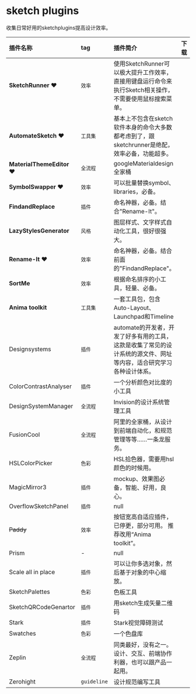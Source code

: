 # sketch plugins

收集日常好用的sketchplugins提高设计效率。

| 插件名称 | tag | 插件简介 | 下载 |
| :--|:--|:--|:--:|
|**SketchRunner** ❤️|`效率`|使用SketchRunner可以极大提升工作效率，直接用键盘运行命令来执行Sketch相关操作，不需要使用鼠标搜索菜单。|<a href="https://sketchrunner.com/"><i class="fa fa-download"></i></a> |
|**AutomateSketch** ❤️|`工具集`|基本上不包含在sketch软件本身的命令大多数都考虑到了，跟sketchrunner是绝配，效率必备，功能超多。|<a href="https://github.com/Ashung/Automate-Sketch"><i class="fa fa-download"></i></a> |
|**MaterialThemeEditor** ❤️|`全流程`|googleMaterialdesign全家桶|<a href="https://material.io/tools/theme-editor/"><i class="fa fa-download"></i></a> |
|**SymbolSwapper** ❤️|`效率`|可以批量替换symbol、libraries，必备。| <a href="https://github.com/sonburn/symbol-swapper"><i class="fa fa-download"></i></a> |
|**FindandReplace**|`插件`|命名神器，必备。结合"Rename-It"。|<a href="https://github.com/thierryc/Sketch-Find-And-Replace"><i class="fa fa-download"></i></a> |
|**LazyStylesGenerator**|`风格`|图层样式、文字样式自动化工具，很好很强大。|<a href="https://github.com/lazybearcreations/sketch-lazy-styles-generator"><i class="fa fa-download"></i></a> |
|**Rename-It** ❤️|`效率`|命名神器，必备。结合前面的"FindandReplace"。| <a href="http://rodi01.github.io/RenameIt/"><i class="fa fa-download"></i></a> |
|**SortMe**|`效率`|根据命名排序的小工具，轻量、必备。| <a href="https://github.com/romashamin/sort-me-sketch"><i class="fa fa-download"></i></a> |
|**Anima toolkit**|`工具集`|一套工具包，包含Auto-Layout、Launchpad和Timeline|<a href="https://www.animaapp.com/"><i class="fa fa-download"></i></a> |
|Designsystems|`插件`|automate的开发者，开发了好多有用的工具，这款是收集了常见的设计系统的源文件、网址等内容，适合研究学习各种设计体系。|<a href="https://github.com/Ashung/design-systems"><i class="fa fa-download"></i></a> |
|ColorContrastAnalyser|`插件`|一个分析颜色对比度的小工具|<a href="ttps://github.com/getflourish/Sketch-Color-Contrast-Analyser"><i class="fa fa-download"></i></a> |
|DesignSystemManager|`全流程`|Invision的设计系统管理工具|<a href="https://www.invisionapp.com/design-system-manager"><i class="fa fa-download"></i></a> |
|FusionCool|`全流程`|阿里的全家桶，从设计到前端自动化，和规范管理等等……一条龙服务。|<a href="https://github.com/alibaba-fusion/cool"><i class="fa fa-download"></i></a> |
|HSLColorPicker|`色彩`|HSL拾色器，需要用hsl颜色的时候用。|<a href="https://github.com/Ashung/HSL_Color_Picker"><i class="fa fa-download"></i></a> |
|MagicMirror3|`插件`|mockup、效果图必备，智能、好用，良心。|<a href="https://magicsketch.io/mirror/"><i class="fa fa-download"></i></a> |
|OverflowSketchPanel|`插件`|null|<a href="https://overflow.io/"><i class="fa fa-download"></i></a> |
|~~Paddy~~|`效率`|按钮宽高自适应插件，已停更，部分可用。 推荐改用“Anima toolkit”。|<a href="https://github.com/DWilliames/paddy-sketch-plugin"><i class="fa fa-download"></i></a> |
|Prism|-|null| <a href="https://github.com/ment-mx/Prism"><i class="fa fa-download"></i></a> |
|Scale all in place|`插件`|可以让你多选对象，然后基于对象的中心缩放。| <a href="https://github.com/delighted/sketch-scale-all-in-place"><i class="fa fa-download"></i></a> |
|SketchPalettes|`色彩`|色板工具| <a href="https://github.com/andrewfiorillo/sketch-palettes"><i class="fa fa-download"></i></a> |
|SketchQRCodeGenartor|`插件`|用sketch生成矢量二维码| <a href="https://github.com/lerte/sketch-qr-code"><i class="fa fa-download"></i></a> |
|Stark|`插件`|Stark视觉障碍测试| <a href="http://www.getstark.co/"><i class="fa fa-download"></i></a> |
|Swatches|`色彩`|一个色盘库| <a href="https://github.com/Ashung/Sketch_Swatches"><i class="fa fa-download"></i></a> |
|Zeplin|`全流程`|同类最好，没有之一。设计、交互、前端协作利器，也可以跟产品一起用。| <a href="https://support.zeplin.io/quick-start/exporting-designs-from-sketch"><i class="fa fa-download"></i></a> |
|Zerohight|`guideline`|设计规范编写工具| <a href=""><i class="fa fa-download"></i></a> |